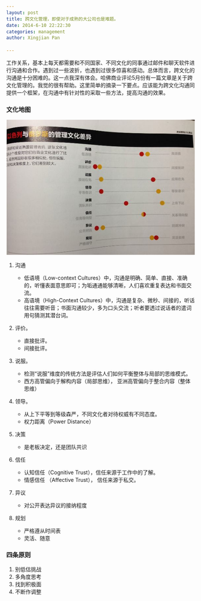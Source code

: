 ```yaml
---
layout: post
title: 跨文化管理，即使对于成熟的大公司也是难题。
date: 2014-6-10 22:22:30
categories: management
author: Xingjian Pan

---
```


工作关系，基本上每天都需要和不同国家、不同文化的同事通过邮件和聊天软件进行沟通和合作。遇到过一些波折，也遇到过很多惊喜和感动。总体而言，跨文化的沟通是十分困难的。这一点我深有体会。哈佛商业评论5月份有一篇文章是关于跨文化管理的。我觉的很有帮助。这里简单的摘录一下要点。应该能为跨文化沟通同提供一个框架，在沟通中有针对性的采取一些方法，提高沟通的效果。

### 文化地图

![以色列和俄罗斯的管理文化差异](https://raw.githubusercontent.com/xingjianpan/my_blog/master/source/_posts/culture.jpg)



1. 沟通	
	* 低语境（Low-context Cultures）中，沟通是明确、简单、直接、准确的，听懂表面意思即可；为垢通通能够清晰，人们喜欢重复表达和书面交流。
	* 高语境（High-Context Cultures）中，沟通是复杂、微秒、间接的，听话往往需要听音；书面沟通较少，多为口头交流；听者要透过说话者的遣词用句猜测其潜台词。
		
2. 评价。
	* 直接批评。
	* 间接批评。
	
3. 说服。
	* 检测“说服”维度的传统方法是评估人们如何平衡整体与局部的思维模式。
	* 西方高管偏向于解构内容（局部思维）， 亚洲高管偏向于整合内容（整体思维）

4. 领导。	
	* 从上下平等到等级森严，不同文化者对待权威有不同态度。
	* 权力距离（Power Distance）
5. 决策
	* 是老板决定，还是团队共识
6. 信任
	* 认知信任（Cognitive Trust），信任来源于工作中的了解。
	* 情感信任 （Affective Trust）， 信任来源于私交。
7. 异议
	* 对公开表达异议的接纳程度
8. 规划
	* 严格遵从时间表
	* 灵活、随意


### 四条原则
1. 别低估挑战
2. 多角度思考
3. 找到积极面
4. 不断作调整
